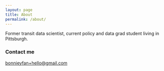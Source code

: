 ```yaml
---
layout: page
title: About
permalink: /about/
---
```


Former transit data scientist, current policy and data grad student living in Pittsburgh.

### Contact me

[bonnieyfan+hello@gmail.com](mailto:bonnieyfan+hello@gmail.com)
